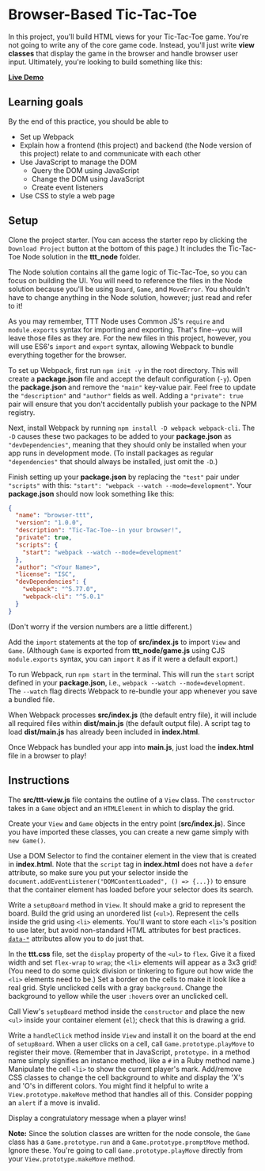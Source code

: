 # Browser-Based Tic-Tac-Toe

In this project, you'll build HTML views for your Tic-Tac-Toe game. You're not
going to write any of the core game code. Instead, you'll just write **view
classes** that display the game in the browser and handle browser user input.
Ultimately, you're looking to build something like this:

**[Live Demo][ttt-demo]**

## Learning goals

By the end of this practice, you should be able to

- Set up Webpack
- Explain how a frontend (this project) and backend (the Node version of this
  project) relate to and communicate with each other
- Use JavaScript to manage the DOM
  - Query the DOM using JavaScript
  - Change the DOM using JavaScript
  - Create event listeners
- Use CSS to style a web page

## Setup

Clone the project starter. (You can access the starter repo by clicking the
`Download Project` button at the bottom of this page.) It includes the
Tic-Tac-Toe Node solution in the __ttt_node__ folder.

The Node solution contains all the game logic of Tic-Tac-Toe, so you can focus
on building the UI. You will need to reference the files in the Node solution
because you'll be using `Board`, `Game`, and `MoveError`. You shouldn't have to
change anything in the Node solution, however; just read and refer to it!

As you may remember, TTT Node uses Common JS's `require` and `module.exports`
syntax for importing and exporting. That's fine--you will leave those files as
they are. For the new files in this project, however, you will use ES6's
`import` and `export` syntax, allowing Webpack to bundle everything together for
the browser.

To set up Webpack, first run `npm init -y` in the root directory. This will
create a __package.json__ file and accept the default configuration (`-y`). Open
the __package.json__ and remove the `"main"` key-value pair. Feel free to update
the `"description"` and `"author"` fields as well. Adding a `"private": true`
pair will ensure that you don't accidentally publish your package to the NPM
registry.

Next, install Webpack by running `npm install -D webpack webpack-cli`. The `-D`
causes these two packages to be added to your __package.json__ as
`"devDependencies"`, meaning that they should only be installed when your app
runs in development mode. (To install packages as regular `"dependencies"` that
should always be installed, just omit the `-D`.)

Finish setting up your __package.json__ by replacing the `"test"` pair under
`"scripts"` with this: `"start": "webpack --watch --mode=development"`. Your
__package.json__ should now look something like this:

```json
{
  "name": "browser-ttt",
  "version": "1.0.0",
  "description": "Tic-Tac-Toe--in your browser!",
  "private": true,
  "scripts": {
    "start": "webpack --watch --mode=development"
  },
  "author": "<Your Name>",
  "license": "ISC",
  "devDependencies": {
    "webpack": "^5.77.0",
    "webpack-cli": "^5.0.1"
  }
}
```

(Don't worry if the version numbers are a little different.)

Add the `import` statements at the top of __src/index.js__ to import `View` and
`Game`. (Although `Game` is exported from __ttt_node/game.js__ using CJS
`module.exports` syntax, you can `import` it as if it were a default export.)

To run Webpack, run `npm start` in the terminal. This will run the `start`
script defined in your __package.json__, i.e., `webpack --watch
--mode=development`. The `--watch` flag directs Webpack to re-bundle your app
whenever you save a bundled file.

When Webpack processes __src/index.js__ (the default entry file), it will
include all required files within __dist/main.js__ (the default output file). A
script tag to load __dist/main.js__ has already been included in __index.html__.

Once Webpack has bundled your app into __main.js__, just load the __index.html__
file in a browser to play!

## Instructions

The __src/ttt-view.js__ file contains the outline of a `View` class. The
`constructor` takes in a `Game` object and an `HTMLElement` in which to display
the grid.

Create your `View` and `Game` objects in the entry point (__src/index.js__).
Since you have imported these classes, you can create a new game simply with
`new Game()`.

Use a DOM Selector to find the container element in the view that is created in
__index.html__. Note that the `script` tag in __index.html__ does not have a
`defer` attribute, so make sure you put your selector inside the
`document.addEventListener("DOMContentLoaded", () => {...})` to ensure that the
container element has loaded before your selector does its search.

Write a `setupBoard` method in `View`. It should make a grid to represent the
board. Build the grid using an unordered list (`<ul>`). Represent the cells
inside the grid using `<li>` elements. You'll want to store each `<li>`'s
position to use later, but avoid non-standard HTML attributes for best
practices. [`data-*`][data-attr] attributes allow you to do just that.

In the __ttt.css__ file, set the `display` property of the `<ul>` to `flex`.
Give it a fixed width and set `flex-wrap` to `wrap`; the `<li>` elements will
appear as a 3x3 grid! (You need to do some quick division or tinkering to figure
out how wide the `<li>` elements need to be.) Set a border on the cells to make
it look like a real grid. Style unclicked cells with a gray `background`. Change
the background to yellow while the user `:hover`s over an unclicked cell.

Call View's `setupBoard` method inside the `constructor` and place the new
`<ul>` inside your container element (`el`); check that this is drawing a grid.

Write a `handleClick` method inside `View` and install it on the board at the
end of `setupBoard`. When a user clicks on a cell, call
`Game.prototype.playMove` to register their move. (Remember that in JavaScript,
`prototype.` in a method name simply signifies an instance method, like a `#` in
a Ruby method name.) Manipulate the cell `<li>` to show the current player's
mark. Add/remove CSS classes to change the cell background to white and display
the 'X's and 'O's in different colors. You might find it helpful to write a
`View.prototype.makeMove` method that handles all of this. Consider popping an
`alert` if a move is invalid.

Display a congratulatory message when a player wins!

**Note:** Since the solution classes are written for the node console, the
`Game` class has a `Game.prototype.run` and a `Game.prototype.promptMove`
method. Ignore these. You're going to call `Game.prototype.playMove` directly
from your `View.prototype.makeMove` method.

[ttt-demo]: http://appacademy.github.io/curriculum/browser-ttt
[data-attr]: https://developer.mozilla.org/en-US/docs/Learn/HTML/Howto/Use_data_attributes
